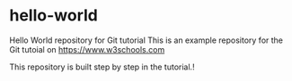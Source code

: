 
# hello-world
Hello World repository for Git tutorial
This is an example repository for the Git tutoial on https://www.w3schools.com

This repository is built step by step in the tutorial.!

